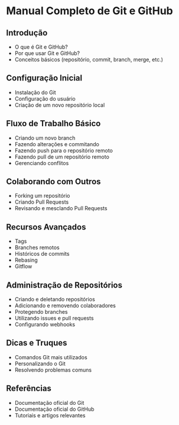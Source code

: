 # Manual Completo de Git e GitHub

## Introdução
* O que é Git e GitHub?
* Por que usar Git e GitHub?
* Conceitos básicos (repositório, commit, branch, merge, etc.)

## Configuração Inicial
* Instalação do Git
* Configuração do usuário
* Criação de um novo repositório local

## Fluxo de Trabalho Básico
* Criando um novo branch
* Fazendo alterações e commitando
* Fazendo push para o repositório remoto
* Fazendo pull de um repositório remoto
* Gerenciando conflitos

## Colaborando com Outros
* Forking um repositório
* Criando Pull Requests
* Revisando e mesclando Pull Requests

## Recursos Avançados
* Tags
* Branches remotos
* Históricos de commits
* Rebasing
* Gitflow

## Administração de Repositórios
* Criando e deletando repositórios
* Adicionando e removendo colaboradores
* Protegendo branches
* Utilizando issues e pull requests
* Configurando webhooks

## Dicas e Truques
* Comandos Git mais utilizados
* Personalizando o Git
* Resolvendo problemas comuns

## Referências
* Documentação oficial do Git
* Documentação oficial do GitHub
* Tutoriais e artigos relevantes
